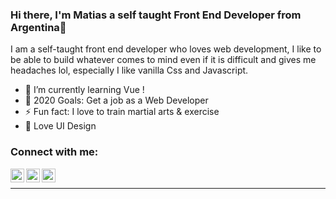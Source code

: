 ### Hi there, I'm Matias a self taught Front End Developer from Argentina👋

I am a self-taught front end developer who loves web development, I like to be able to build whatever comes to mind even if it is difficult and gives me headaches lol, especially I like vanilla Css and Javascript.


- 🔭 I’m currently learning Vue !
- 🥅 2020 Goals: Get a job as a Web Developer
- ⚡ Fun fact: I love to train martial arts & exercise
- 🎨 Love UI Design 

### Connect with me:

<a href="https://ar.linkedin.com/in/matias-bacelar-371140199"><img align="left" alt="mb | LinkedIn" width="22px" src="https://cdn.jsdelivr.net/npm/simple-icons@v3/icons/linkedin.svg" /><a/>

<a href="https://www.instagram.com/matibace/?hl=en"><img align="left" alt="mb | LinkedIn" width="22px" src="https://cdn.jsdelivr.net/npm/simple-icons@v3/icons/instagram.svg" /><a/>
 
 <a href="https://www.facebook.com/matias.bacelar.5"><img align="left" alt="mb | LinkedIn" width="22px" src="https://upload.wikimedia.org/wikipedia/commons/thumb/f/fb/Facebook_icon_2013.svg/768px-Facebook_icon_2013.svg.png" /><a/>

<br />

---

